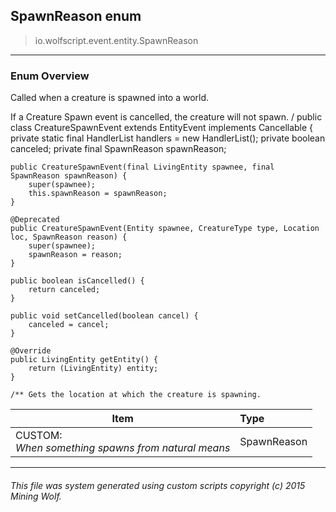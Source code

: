 ## SpawnReason __enum__

>io.wolfscript.event.entity.SpawnReason

---

### Enum Overview

Called when a creature is spawned into a world. <p> If a Creature Spawn event is cancelled, the creature will not spawn. /
public class CreatureSpawnEvent extends EntityEvent implements Cancellable {
    private static final HandlerList handlers = new HandlerList();
    private boolean canceled;
    private final SpawnReason spawnReason;

    public CreatureSpawnEvent(final LivingEntity spawnee, final SpawnReason spawnReason) {
        super(spawnee);
        this.spawnReason = spawnReason;
    }

    @Deprecated
    public CreatureSpawnEvent(Entity spawnee, CreatureType type, Location loc, SpawnReason reason) {
        super(spawnee);
        spawnReason = reason;
    }

    public boolean isCancelled() {
        return canceled;
    }

    public void setCancelled(boolean cancel) {
        canceled = cancel;
    }

    @Override
    public LivingEntity getEntity() {
        return (LivingEntity) entity;
    }

    /** Gets the location at which the creature is spawning.

Item | Type   
--- | :--- 
CUSTOM: <br> _When something spawns from natural means_ | SpawnReason



---



###### This file was system generated using custom scripts copyright (c) 2015 Mining Wolf.
	

